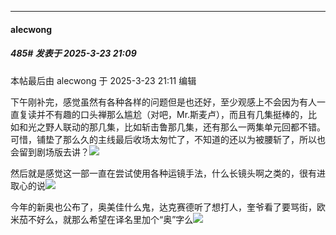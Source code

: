 ﻿
*****

####  alecwong  
##### 485#       发表于 2025-3-23 21:09

 本帖最后由 alecwong 于 2025-3-23 21:11 编辑 

下午刚补完，感觉虽然有各种各样的问题但是也还好，至少观感上不会因为有人一直复读并不有趣的口头禅那么尴尬（对吧，Mr.斯麦卢），而且有几集挺棒的，比如和光之野人联动的那几集，比如斩击鲁那几集，还有那么一两集单元回都不错。可惜，铺垫了那么久的主线最后收场太匆忙了，不知道的还以为被腰斩了，所以也会留到剧场版去讲？<img src="https://static.saraba1st.com/image/smiley/face2017/049.png" referrerpolicy="no-referrer">

然后就是感觉这一部一直在尝试使用各种运镜手法，什么长镜头啊之类的，很有进取心的说<img src="https://static.saraba1st.com/image/smiley/face2017/072.png" referrerpolicy="no-referrer">

今年的新奥也公布了，奥美佳什么鬼，达克赛德听了想打人，奎爷看了要骂街，欧米茄不好么，就那么希望在译名里加个“奥”字么<img src="https://static.saraba1st.com/image/smiley/face2017/125.png" referrerpolicy="no-referrer">

